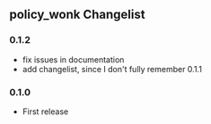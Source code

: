 ## policy_wonk Changelist

### 0.1.2
* fix issues in documentation
* add changelist, since I don't fully remember 0.1.1

### 0.1.0
* First release
